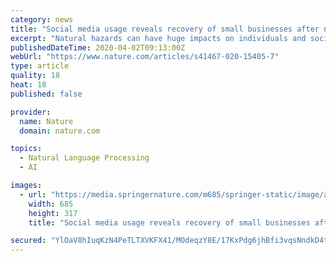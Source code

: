 ```yaml
---
category: news
title: "Social media usage reveals recovery of small businesses after natural hazard events"
excerpt: "Natural hazards can have huge impacts on individuals and societies, however, monitoring the economic recovery in the aftermath of extreme events remains a challenge. Here, the authors find that Facebook posting activity of small businesses can be used to monitor post-disaster economic recovery,"
publishedDateTime: 2020-04-02T09:13:00Z
webUrl: "https://www.nature.com/articles/s41467-020-15405-7"
type: article
quality: 18
heat: 18
published: false

provider:
  name: Nature
  domain: nature.com

topics:
  - Natural Language Processing
  - AI

images:
  - url: "https://media.springernature.com/m685/springer-static/image/art%3A10.1038%2Fs41467-020-15405-7/MediaObjects/41467_2020_15405_Fig1_HTML.png"
    width: 685
    height: 317
    title: "Social media usage reveals recovery of small businesses after natural hazard events"

secured: "YlOaV8hIuqKzN4PeTLTXVKFX41/MOdeqzY8E/17KxPdg6jhBfi3vqsNndkD4tr3bYWjmpmVBJFvgQNJxXeacVLIdzKXkaP2MnOEqLPpfyQwb0mbPdWZndHLOtjcFIRubqvdQ5HDCKN548y6Y53Ucd3veUhkZZt3X6mlf9RAJujz/I3t/AfGU+X/7xfF/YTtZmEUg9uA90wcmJRxsrAwSYKo1csaBy2JHzR/vPjPlHe6PQlGwKrzXDzMLXMK9lSx9qYEJpjaN19/1em+ehm7qc05tdRlP93yVmW6l6DtuAGsE8o5qJggZs/juuHTsrM48FdIcyoItTMiJxh0Enc3F+0qpzSTsev3uz8V9/9mALHiEFrNTUfdsZ9fqa/zuTDcgaAl/N76pTelApHgG0QIEntCld0xn4iY1/Lc7qKJqmW00XQiM1lbj72XSatHhaGS3ynHNtQLKUkW1uds5pwvvG3hyHgNpq5SUK2nsQHJFyWE=;hBSdxZo35rYYAqKUsyfq7g=="
---
```


